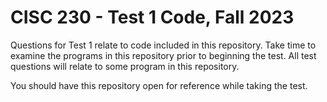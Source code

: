# CISC 230 - Test 1 Code, Fall 2023

Questions for Test 1 relate to code included in this repository. Take time to
examine the programs in this repository prior to beginning the test. All
test questions will relate to some program in this repository.

You should have this repository open for reference while taking the test.